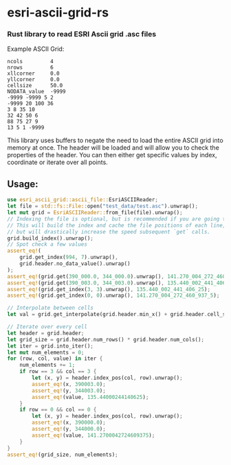 
# esri-ascii-grid-rs
### Rust library to read ESRI Ascii grid .asc files

Example ASCII Grid:
```
ncols         4
nrows         6
xllcorner     0.0
yllcorner     0.0
cellsize      50.0
NODATA_value  -9999
-9999 -9999 5 2
-9999 20 100 36
3 8 35 10
32 42 50 6
88 75 27 9
13 5 1 -9999
```

This library uses buffers to negate the need to load the entire ASCII grid into memory at once. The header will be loaded and will allow you to check the properties of the header. You can then either get specific values by index, coordinate or iterate over all points.

## Usage:

```rust
use esri_ascii_grid::ascii_file::EsriASCIIReader;
let file = std::fs::File::open("test_data/test.asc").unwrap();
let mut grid = EsriASCIIReader::from_file(file).unwrap();
// Indexing the file is optional, but is recommended if you are going to be repeatedly calling any `get` function
// This will build the index and cache the file positions of each line, it will take a while for large files 
// but will drastically increase the speed subsequent `get` calls.
grid.build_index().unwrap();
// Spot check a few values
assert_eq!(
    grid.get_index(994, 7).unwrap(),
    grid.header.no_data_value().unwrap()
);
assert_eq!(grid.get(390_000.0, 344_000.0).unwrap(), 141.270_004_272_460_937_5);
assert_eq!(grid.get(390_003.0, 344_003.0).unwrap(), 135.440_002_441_406_25);
assert_eq!(grid.get_index(3, 3).unwrap(), 135.440_002_441_406_25);
assert_eq!(grid.get_index(0, 0).unwrap(), 141.270_004_272_460_937_5);

// Interpolate between cells
let val = grid.get_interpolate(grid.header.min_x() + grid.header.cell_size()/4., grid.header.min_y() + grid.header.cell_size()/4.).unwrap();

// Iterate over every cell
let header = grid.header;
let grid_size = grid.header.num_rows() * grid.header.num_cols();
let iter = grid.into_iter();
let mut num_elements = 0;
for (row, col, value) in iter {
    num_elements += 1;
    if row == 3 && col == 3 {
        let (x, y) = header.index_pos(col, row).unwrap();
        assert_eq!(x, 390003.0);
        assert_eq!(y, 344003.0);
        assert_eq!(value, 135.44000244140625);
    }
    if row == 0 && col == 0 {
        let (x, y) = header.index_pos(col, row).unwrap();
        assert_eq!(x, 390000.0);
        assert_eq!(y, 344000.0);
        assert_eq!(value, 141.2700042724609375);
    }
}
assert_eq!(grid_size, num_elements);
```
